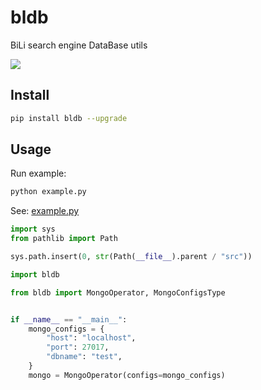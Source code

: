 # bldb
BiLi search engine DataBase utils

![](https://img.shields.io/pypi/v/bldb?label=bldb&color=blue&cacheSeconds=60)

## Install
```sh
pip install bldb --upgrade
```

## Usage

Run example:

```sh
python example.py
```

See: [example.py](./example.py)

```python
import sys
from pathlib import Path

sys.path.insert(0, str(Path(__file__).parent / "src"))

import bldb

from bldb import MongoOperator, MongoConfigsType


if __name__ == "__main__":
    mongo_configs = {
        "host": "localhost",
        "port": 27017,
        "dbname": "test",
    }
    mongo = MongoOperator(configs=mongo_configs)
```